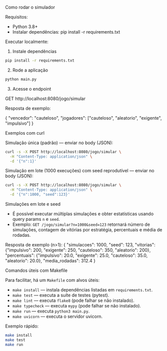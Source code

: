 Como rodar o simulador

Requisitos:
- Python 3.8+
- Instalar dependências: pip install -r requirements.txt

Executar localmente:

1. Instale dependências

```bash
pip install -r requirements.txt
```

2. Rode a aplicação

```bash
python main.py
```

3. Acesse o endpoint

GET http://localhost:8080/jogo/simular

Resposta de exemplo:

{
    "vencedor": "cauteloso",
    "jogadores": ["cauteloso", "aleatorio", "exigente", "impulsivo"]
}

Exemplos com curl

Simulação única (padrão) — enviar no body (JSON):

```bash
curl -s -X POST http://localhost:8080/jogo/simular \
  -H "Content-Type: application/json" \
  -d '{"n":1}'
```

Simulação em lote (1000 execuções) com seed reprodutível — enviar no body (JSON):

```bash
curl -s -X POST http://localhost:8080/jogo/simular \
  -H "Content-Type: application/json" \
  -d '{"n":1000, "seed":123}'
```

Simulações em lote e seed

- É possível executar múltiplas simulações e obter estatísticas usando query params `n` e `seed`.
- Exemplo: `GET /jogo/simular?n=1000&seed=123` retornará número de simulações, contagem de vitórias por estratégia, percentuais e média de rodadas.

Resposta de exemplo (n>1):
{
  "simulacoes": 1000,
  "seed": 123,
  "vitorias": {"impulsivo": 200, "exigente": 250, "cauteloso": 350, "aleatorio": 200},
  "percentuais": {"impulsivo": 20.0, "exigente": 25.0, "cauteloso": 35.0, "aleatorio": 20.0},
  "media_rodadas": 312.4
}

Comandos úteis com Makefile

Para facilitar, há um `Makefile` com alvos úteis:

- `make install` — instala dependências listadas em `requirements.txt`.
- `make test` — executa a suíte de testes (pytest).
- `make lint` — executa `flake8` (pode falhar se não instalado).
- `make typecheck` — executa `mypy` (pode falhar se não instalado).
- `make run` — executa `python3 main.py`.
- `make uvicorn` — executa o servidor uvicorn.

Exemplo rápido:

```bash
make install
make test
make run
```
